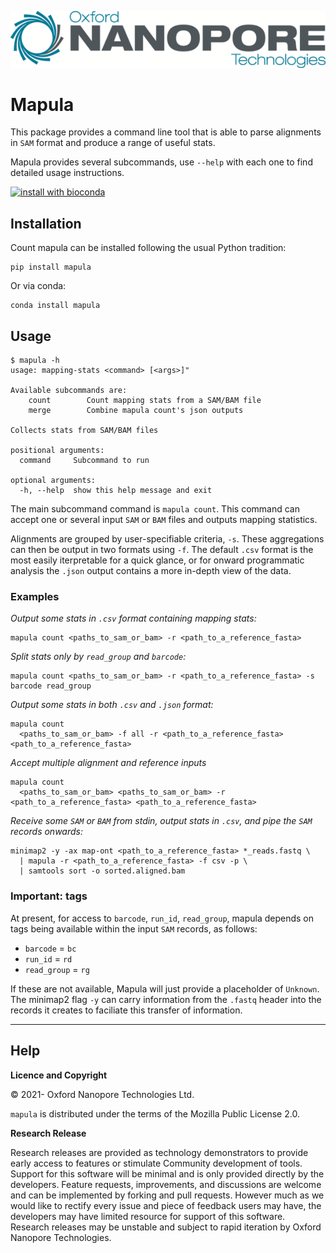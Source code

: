 ![Oxford Nanopore Technologies logo](https://github.com/epi2me-labs/mapula/raw/master/images/ONT_logo_590x106.png)

# Mapula
This package provides a command line tool that is able to parse alignments in `SAM` format and produce a range of useful stats.

Mapula provides several subcommands, use `--help` with each
one to find detailed usage instructions.

[![install with bioconda](https://img.shields.io/badge/install%20with-bioconda-brightgreen.svg?style=flat)](http://bioconda.github.io/recipes/mapula/README.html)

## Installation
Count mapula can be installed following the usual Python tradition:
```
pip install mapula
```
Or via conda:
```
conda install mapula
```

## Usage

```
$ mapula -h
usage: mapping-stats <command> [<args>]"

Available subcommands are:
    count        Count mapping stats from a SAM/BAM file
    merge        Combine mapula count's json outputs

Collects stats from SAM/BAM files

positional arguments:
  command     Subcommand to run

optional arguments:
  -h, --help  show this help message and exit
```
The main subcommand command is `mapula count`. This command can accept one or several input `SAM` or `BAM` files and outputs mapping statistics.

Alignments are grouped by user-specifiable criteria, `-s`. These aggregations can then be output in two formats using `-f`. The default `.csv` format is the most easily iterpretable for a quick glance, or for onward programmatic analysis the `.json` output contains a more in-depth view of the data.

### Examples

*Output some stats in `.csv` format containing mapping stats:*
```
mapula count <paths_to_sam_or_bam> -r <path_to_a_reference_fasta>
```

*Split stats only by `read_group` and `barcode`:*
```
mapula count <paths_to_sam_or_bam> -r <path_to_a_reference_fasta> -s barcode read_group
```

*Output some stats in both `.csv` and `.json` format:*
```
mapula count
  <paths_to_sam_or_bam> -f all -r <path_to_a_reference_fasta> <path_to_a_reference_fasta>
```

*Accept multiple alignment and reference inputs*
```
mapula count
  <paths_to_sam_or_bam> <paths_to_sam_or_bam> -r <path_to_a_reference_fasta> <path_to_a_reference_fasta>
```

*Receive some `SAM` or `BAM` from stdin, output stats in `.csv`, and pipe the `SAM` records onwards:*
```
minimap2 -y -ax map-ont <path_to_a_reference_fasta> *_reads.fastq \
  | mapula -r <path_to_a_reference_fasta> -f csv -p \
  | samtools sort -o sorted.aligned.bam
```

### Important: tags

At present, for access to `barcode`, `run_id`, `read_group`, mapula depends on tags being available within the input `SAM` records, as follows:
- `barcode` = `bc`
- `run_id` = `rd`
- `read_group` = `rg`

If these are not available, Mapula will just provide a placeholder of `Unknown`. The minimap2 flag `-y` can carry information from the `.fastq`
header into the records it creates to faciliate this transfer of information.

---

Help
----

**Licence and Copyright**

© 2021- Oxford Nanopore Technologies Ltd.

`mapula` is distributed under the terms of the Mozilla Public License 2.0.

**Research Release**

Research releases are provided as technology demonstrators to provide early
access to features or stimulate Community development of tools. Support for
this software will be minimal and is only provided directly by the developers.
Feature requests, improvements, and discussions are welcome and can be
implemented by forking and pull requests. However much as we would
like to rectify every issue and piece of feedback users may have, the
developers may have limited resource for support of this software. Research
releases may be unstable and subject to rapid iteration by Oxford Nanopore
Technologies.
